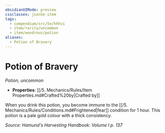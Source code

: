 ```yaml
---
obsidianUIMode: preview
cssclasses: json5e-item
tags:
  - compendium/src/5e/hhhvi
  - item/rarity/uncommon
  - item/wondrous/potion
aliases:
  - Potion of Bravery
---
```

# Potion of Bravery
*Potion, uncommon*  

- **Properties**: [[/5. Mechanics/Rules/Item Properties.md#Crafted%20by\|Crafted by]]

When you drink this potion, you become immune to the [[/5. Mechanics/Rules/Conditions.md#Frightened\|fear]] condition for 1 hour. This potion is a pale gold colour with a thick consistency.

*Source: Hamund's Harvesting Handbook: Volume I p. 137*
